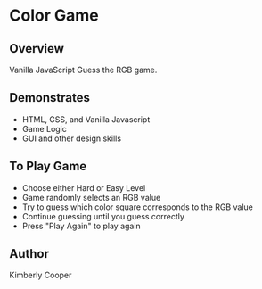 # Color Game

## Overview
Vanilla JavaScript Guess the RGB game.

## Demonstrates
* HTML, CSS, and Vanilla Javascript
* Game Logic
* GUI and other design skills

## To Play Game
* Choose either Hard or Easy Level
* Game randomly selects an RGB value
* Try to guess which color square corresponds to the RGB value
* Continue guessing until you guess correctly
* Press "Play Again" to play again

## Author
Kimberly Cooper

